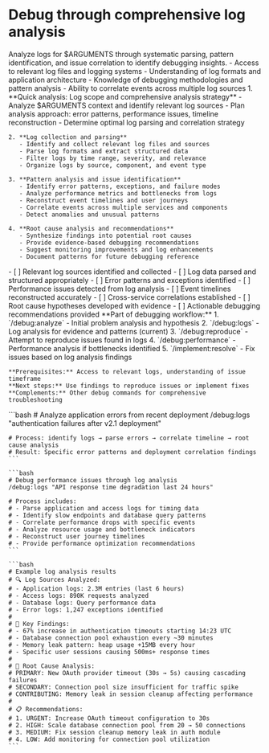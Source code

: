# Debug through comprehensive log analysis

<instructions>
  <context>
    Analyze logs for $ARGUMENTS through systematic parsing, pattern identification, and issue correlation to identify debugging insights.
  </context>

  <requirements>
    - Access to relevant log files and logging systems
    - Understanding of log formats and application architecture
    - Knowledge of debugging methodologies and pattern analysis
    - Ability to correlate events across multiple log sources
  </requirements>

  <execution>
    1. **Quick analysis: Log scope and comprehensive analysis strategy**
       - Analyze $ARGUMENTS context and identify relevant log sources
       - Plan analysis approach: error patterns, performance issues, timeline reconstruction
       - Determine optimal log parsing and correlation strategy

    2. **Log collection and parsing**
       - Identify and collect relevant log files and sources
       - Parse log formats and extract structured data
       - Filter logs by time range, severity, and relevance
       - Organize logs by source, component, and event type

    3. **Pattern analysis and issue identification**
       - Identify error patterns, exceptions, and failure modes
       - Analyze performance metrics and bottlenecks from logs
       - Reconstruct event timelines and user journeys
       - Correlate events across multiple services and components
       - Detect anomalies and unusual patterns

    4. **Root cause analysis and recommendations**
       - Synthesize findings into potential root causes
       - Provide evidence-based debugging recommendations
       - Suggest monitoring improvements and log enhancements
       - Document patterns for future debugging reference
  </execution>

  <validation>
    - [ ] Relevant log sources identified and collected
    - [ ] Log data parsed and structured appropriately
    - [ ] Error patterns and exceptions identified
    - [ ] Performance issues detected from log analysis
    - [ ] Event timelines reconstructed accurately
    - [ ] Cross-service correlations established
    - [ ] Root cause hypotheses developed with evidence
    - [ ] Actionable debugging recommendations provided
  </validation>

  <workflow>
    **Part of debugging workflow:**
    1. `/debug:analyze` - Initial problem analysis and hypothesis
    2. `/debug:logs` - Log analysis for evidence and patterns (current)
    3. `/debug:reproduce` - Attempt to reproduce issues found in logs
    4. `/debug:performance` - Performance analysis if bottlenecks identified
    5. `/implement:resolve` - Fix issues based on log analysis findings

    **Prerequisites:** Access to relevant logs, understanding of issue timeframe
    **Next steps:** Use findings to reproduce issues or implement fixes
    **Complements:** Other debug commands for comprehensive troubleshooting
  </workflow>

  <examples>
    ```bash
    # Analyze application errors from recent deployment
    /debug:logs "authentication failures after v2.1 deployment"

    # Process: identify logs → parse errors → correlate timeline → root cause analysis
    # Result: Specific error patterns and deployment correlation findings
    ```

    ```bash
    # Debug performance issues through log analysis
    /debug:logs "API response time degradation last 24 hours"

    # Process includes:
    # - Parse application and access logs for timing data
    # - Identify slow endpoints and database query patterns
    # - Correlate performance drops with specific events
    # - Analyze resource usage and bottleneck indicators
    # - Reconstruct user journey timelines
    # - Provide performance optimization recommendations
    ```

    ```bash
    # Example log analysis results
    # 🔍 Log Sources Analyzed:
    # - Application logs: 2.3M entries (last 6 hours)
    # - Access logs: 890K requests analyzed
    # - Database logs: Query performance data
    # - Error logs: 1,247 exceptions identified
    # 
    # 🚨 Key Findings:
    # - 67% increase in authentication timeouts starting 14:23 UTC
    # - Database connection pool exhaustion every ~30 minutes
    # - Memory leak pattern: heap usage +15MB every hour
    # - Specific user sessions causing 500ms+ response times
    # 
    # 🎯 Root Cause Analysis:
    # PRIMARY: New OAuth provider timeout (30s → 5s) causing cascading failures
    # SECONDARY: Connection pool size insufficient for traffic spike
    # CONTRIBUTING: Memory leak in session cleanup affecting performance
    # 
    # 📋 Recommendations:
    # 1. URGENT: Increase OAuth timeout configuration to 30s
    # 2. HIGH: Scale database connection pool from 20 → 50 connections  
    # 3. MEDIUM: Fix session cleanup memory leak in auth module
    # 4. LOW: Add monitoring for connection pool utilization
    ```

  </examples>
</instructions>